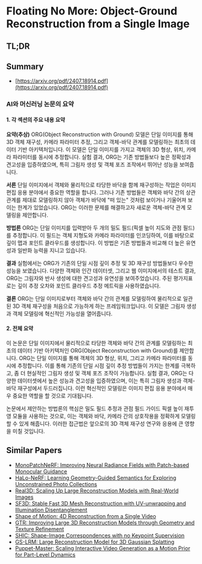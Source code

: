 # Floating No More: Object-Ground Reconstruction from a Single Image
## TL;DR
## Summary
- [https://arxiv.org/pdf/2407.18914.pdf](https://arxiv.org/pdf/2407.18914.pdf)

### AI와 머신러닝 논문의 요약

#### 1. 각 섹션의 주요 내용 요약

**요약(추상)**
ORG(Object Reconstruction with Ground) 모델은 단일 이미지를 통해 3D 객체 재구성, 카메라 파라미터 추정, 그리고 객체-바닥 관계를 모델링하는 최초의 데이터 기반 아키텍처입니다. 이 모델은 단일 이미지를 가지고 객체의 3D 형상, 위치, 카메라 파라미터를 동시에 추정합니다. 실험 결과, ORG는 기존 방법들보다 높은 정확성과 견고성을 입증하였으며, 특히 그림자 생성 및 객체 포즈 조작에서 뛰어난 성능을 보여줍니다.

**서론**
단일 이미지에서 객체와 물리적으로 타당한 바닥을 함께 재구성하는 작업은 이미지 편집 응용 분야에서 중요한 역할을 합니다. 그러나 기존 방법들은 객체와 바닥 간의 상관관계를 제대로 모델링하지 않아 객체가 바닥에 "떠 있는" 것처럼 보이거나 기울어져 보이는 한계가 있었습니다. ORG는 이러한 문제를 해결하고자 새로운 객체-바닥 관계 모델링을 제안합니다.

**방법론**
ORG는 단일 이미지를 입력받아 두 개의 밀도 필드(픽셀 높이 지도와 관점 필드)를 추정합니다. 이 필드는 객체 지형도와 카메라 파라미터를 인코딩하여, 이를 바탕으로 깊이 맵과 포인트 클라우드를 생성합니다. 이 방법은 기존 방법들과 비교해 더 높은 유연성과 일반화 능력을 지니고 있습니다.

**결과**
실험에서는 ORG가 기존의 단일 시점 깊이 추정 및 3D 재구성 방법들보다 우수한 성능을 보였습니다. 다양한 객체와 인간 데이터셋, 그리고 웹 이미지에서의 테스트 결과, ORG는 그림자와 반사 생성에 대한 견고성과 유연성을 보여주었습니다. 주된 평가지표로는 깊이 추정 오차와 포인트 클라우드 추정 메트릭을 사용하였습니다.

**결론**
ORG는 단일 이미지로부터 객체와 바닥 간의 관계를 모델링하여 물리적으로 일관된 3D 객체 재구성을 처음으로 가능하게 하는 프레임워크입니다. 이 모델은 그림자 생성과 객체 모델링에 혁신적인 가능성을 열어줍니다.

#### 2. 전체 요약

이 논문은 단일 이미지에서 물리적으로 타당한 객체와 바닥 간의 관계를 모델링하는 최초의 데이터 기반 아키텍처인 ORG(Object Reconstruction with Ground)를 제안합니다. ORG는 단일 이미지를 통해 객체의 3D 형상, 위치, 그리고 카메라 파라미터를 동시에 추정합니다. 이를 통해 기존의 단일 시점 깊이 추정 방법들이 가지는 한계를 극복하고, 좀 더 현실적인 그림자 생성 및 객체 포즈 조작이 가능합니다. 실험 결과, ORG는 다양한 데이터셋에서 높은 성능과 견고성을 입증하였으며, 이는 특히 그림자 생성과 객체-바닥 재구성에서 두드러집니다. 이런 혁신적인 모델링은 이미지 편집 응용 분야에서 매우 중요한 역할을 할 것으로 기대됩니다.

논문에서 제안하는 방법론의 핵심은 밀도 필드 추정과 관점 필드 가이드 픽셀 높이 재투영 모듈을 사용하는 것으로, 이는 객체와 바닥, 카메라 간의 상호작용을 정확하게 모델링할 수 있게 해줍니다. 이러한 접근법은 앞으로의 3D 객체 재구성 연구와 응용에 큰 영향을 미칠 것입니다.

## Similar Papers
- [MonoPatchNeRF: Improving Neural Radiance Fields with Patch-based Monocular Guidance](2404.08252.md)
- [HaLo-NeRF: Learning Geometry-Guided Semantics for Exploring Unconstrained Photo Collections](2404.16845.md)
- [Real3D: Scaling Up Large Reconstruction Models with Real-World Images](2406.08479.md)
- [SF3D: Stable Fast 3D Mesh Reconstruction with UV-unwrapping and Illumination Disentanglement](2408.00653.md)
- [Shape of Motion: 4D Reconstruction from a Single Video](2407.13764.md)
- [GTR: Improving Large 3D Reconstruction Models through Geometry and Texture Refinement](2406.05649.md)
- [SHIC: Shape-Image Correspondences with no Keypoint Supervision](2407.18907.md)
- [GS-LRM: Large Reconstruction Model for 3D Gaussian Splatting](2404.19702.md)
- [Puppet-Master: Scaling Interactive Video Generation as a Motion Prior for Part-Level Dynamics](2408.04631.md)
